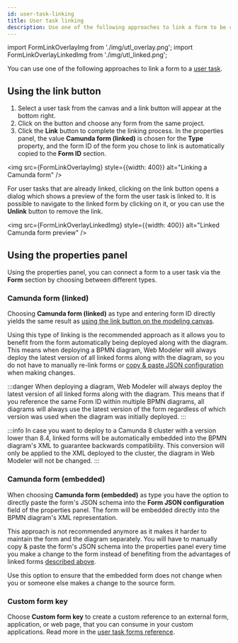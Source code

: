```yaml
---
id: user-task-linking
title: User task linking
description: Use one of the following approaches to link a form to be called by a user task.
---
```


import FormLinkOverlayImg from './img/utl_overlay.png';
import FormLinkOverlayLinkedImg from './img/utl_linked.png';

You can use one of the following approaches to link a form to a [user task](/components/modeler/bpmn/user-tasks/user-tasks.md).

## Using the link button

1. Select a user task from the canvas and a link button will appear at the bottom right.
2. Click on the button and choose any form from the same project.
3. Click the **Link** button to complete the linking process.
   In the properties panel, the value **Camunda form (linked)** is chosen for the **Type** property, and the form ID of the form you chose to link is automatically copied to the **Form ID** section.

<img src={FormLinkOverlayImg} style={{width: 400}} alt="Linking a Camunda form" />

For user tasks that are already linked, clicking on the link button opens a dialog which shows a preview of the form the user task is linked to.
It is possible to navigate to the linked form by clicking on it, or you can use the **Unlink** button to remove the link.

<img src={FormLinkOverlayLinkedImg} style={{width: 400}} alt="Linked Camunda form preview" />

## Using the properties panel

Using the properties panel, you can connect a form to a user task via the **Form** section by choosing between different types.

### Camunda form (linked)

Choosing **Camunda form (linked)** as type and entering form ID directly yields the same result as [using the link button on the modeling canvas](#using-the-link-button).

Using this type of linking is the recommended approach as it allows you to benefit from the form automatically being deployed along with the diagram.
This means when deploying a BPMN diagram, Web Modeler will always deploy the latest version of all linked forms along with the diagram, so you do not have to manually re-link forms or [copy & paste JSON configuration](#camunda-form-embedded) when making changes.

:::danger
When deploying a diagram, Web Modeler will always deploy the latest version of all linked forms along with the diagram.
This means that if you reference the same Form ID within multiple BPMN diagrams, all diagrams will always use the latest version of the form regardless of which version was used when the diagram was initially deployed.
:::

:::info
In case you want to deploy to a Camunda 8 cluster with a version lower than 8.4, linked forms will be automatically embedded into the BPMN diagram's XML to guarantee backwards compatibility.
This conversion will only be applied to the XML deployed to the cluster, the diagram in Web Modeler will not be changed.
:::

### Camunda form (embedded)

When choosing **Camunda form (embedded)** as type you have the option to directly paste the form's JSON schema into the **Form JSON configuration** field of the properties panel.
The form will be embedded directly into the BPMN diagram's XML representation.

This approach is not recommended anymore as it makes it harder to maintain the form and the diagram separately.
You will have to manually copy & paste the form's JSON schema into the properties panel every time you make a change to the form instead of benefiting from the advantages of linked forms [described above](#camunda-form-linked).

Use this option to ensure that the embedded form does not change when you or someone else makes a change to the source form.

### Custom form key

Choose **Custom form key** to create a custom reference to an external form, application, or web page, that you can consume in your custom applications.
Read more in the [user task forms reference](/components/modeler/bpmn/user-tasks/user-tasks.md#user-task-forms).
